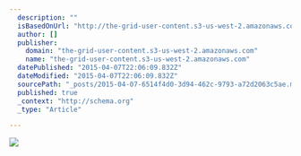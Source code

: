 ```yaml
---
  description: ""
  isBasedOnUrl: "http://the-grid-user-content.s3-us-west-2.amazonaws.com/5dd35683-d759-4891-86b5-dd70de97d9ff.jpg"
  author: []
  publisher: 
    domain: "the-grid-user-content.s3-us-west-2.amazonaws.com"
    name: "the-grid-user-content.s3-us-west-2.amazonaws.com"
  datePublished: "2015-04-07T22:06:09.832Z"
  dateModified: "2015-04-07T22:06:09.832Z"
  sourcePath: "_posts/2015-04-07-6514f4d0-3d94-462c-9793-a72d2063c5ae.md"
  published: true
  _context: "http://schema.org"
  _type: "Article"

---
```

![](http://the-grid-user-content.s3-us-west-2.amazonaws.com/5dd35683-d759-4891-86b5-dd70de97d9ff.jpg)